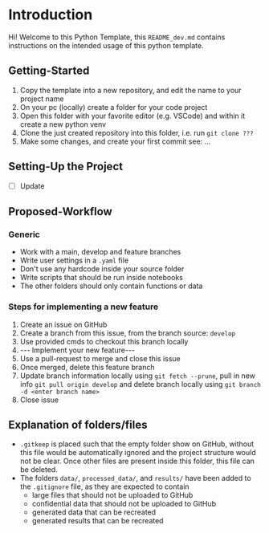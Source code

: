 # Introduction

Hi! Welcome to this Python Template, this `README_dev.md` contains instructions on the intended usage of this python template.

## Getting-Started
1. Copy the template into a new repository, and edit the name to your project name
2. On your pc (locally) create a folder for your code project
3. Open this folder with your favorite editor (e.g. VSCode) and within it create a new python venv
4. Clone the just created repository into this folder, i.e. run `git clone ???`
5. Make some changes, and create your first commit see: ...

## Setting-Up the Project
- [ ] Update 

## Proposed-Workflow

### Generic
- Work with a main, develop and feature branches
- Write user settings in a `.yaml` file
- Don't use any hardcode inside your source folder
- Write scripts that should be run inside notebooks
- The other folders should only contain functions or data


### Steps for implementing a new feature
1. Create an issue on GitHub
2. Create a branch from this issue, from the branch source: `develop`
3. Use provided cmds to checkout this branch locally
4. --- Implement your new feature---
5. Use a pull-request to merge and close this issue
6. Once merged, delete this feature branch
7. Update branch information locally using `git fetch --prune`, pull in new info `git pull origin develop` and delete branch locally using `git branch -d <enter branch name>`
8. Close issue


## Explanation of folders/files
- `.gitkeep` is placed such that the empty folder show on GitHub, without this file would be automatically ignored and the project structure would not be clear. Once other files are present inside this folder, this file can be deleted.
- The folders `data/`, `processed_data/`, and `results/` have been added to the `.gitignore` file, as they are expected to contain 
  - large files that should not be uploaded to GitHub
  - confidential data that should not be uploaded to GitHub
  - generated data that can be recreated
  - generated results that can be recreated
